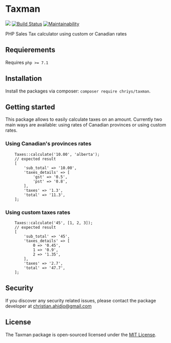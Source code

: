 # Taxman
![](https://img.shields.io/badge/size-50%20kB-brightgreen.svg)
[![Build Status](https://travis-ci.org/chriys/Taxman.svg?branch=master)](https://travis-ci.org/chriys/Taxman)
[![Maintainability](https://api.codeclimate.com/v1/badges/82f1863574f6c8753c85/maintainability)](https://codeclimate.com/github/chriys/Taxman/maintainability)


PHP Sales Tax calculator using custom or Canadian rates

## Requierements
Requires `php >= 7.1`

## Installation
Install the packages via composer: `composer require chriys/taxman`.

## Getting started
This package allows to easily calculate taxes on an amount.
Currently two main ways are available: using rates of Canadian provinces or using custom rates.

### Using Canadian's provinces rates
```
    Taxes::calculate('10.00', 'alberta');
    // expected result
    [
        'sub_total' => '10.00',
        'taxes_details' => [
            'gst' => '0.5',
            'pst' => '0.8',
        ],
        'taxes' => '1.3',
        'total' => '11.3',
    ];
```

### Using custom taxes rates
```
    Taxes::calculate('45', [1, 2, 3]);
    // expected result
    [
        'sub_total' => '45',
        'taxes_details' => [
            0 => '0.45',
            1 => '0.9',
            2 => '1.35',
        ],
        'taxes' => '2.7',
        'total' => '47.7',
    ];
```


## Security
If you discover any security related issues, please contact the package developer at christian.ahidjo@gmail.com

## License
The Taxman package is open-sourced licensed under the [MIT License](License).
